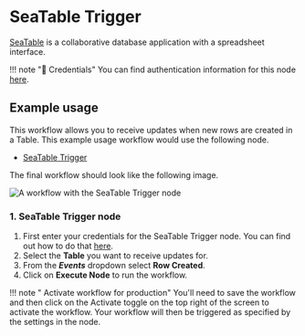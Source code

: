 # SeaTable Trigger

[SeaTable](https://seatable.co) is a collaborative database application with a spreadsheet interface.

!!! note "🔑 Credentials"
    You can find authentication information for this node [here](/integrations/credentials/seaTable/).



## Example usage

This workflow allows you to receive updates when new rows are created in a Table. This example usage workflow would use the following node.
- [SeaTable Trigger]()

The final workflow should look like the following image.

![A workflow with the SeaTable Trigger node](/_images/integrations/trigger-nodes/seatabletrigger/workflow.png)


### 1. SeaTable Trigger node

1. First enter your credentials for the SeaTable Trigger node. You can find out how to do that [here](/integrations/credentials/seaTable/).
2. Select the **Table** you want to receive updates for.
3. From the ***Events*** dropdown select **Row Created**.
3. Click on **Execute Node** to run the workflow.

!!! note " Activate workflow for production"
    You'll need to save the workflow and then click on the Activate toggle on the top right of the screen to activate the workflow. Your workflow will then be triggered as specified by the settings in the node.





